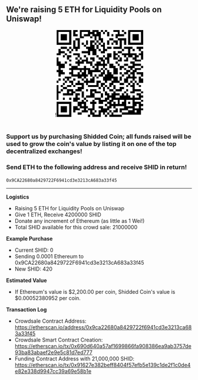 ## We're raising 5 ETH for Liquidity Pools on Uniswap! 
<center>
!<img src="https://github.com/shidcoin/SHIDCOIN/raw/main/src/Crowdsale1_QR.jpg" style="width:100;"/>
</center>
<br />

### Support us by purchasing Shidded Coin; all funds raised will be used to grow the coin's value by listing it on one of the top decentralized exchanges!



###  Send ETH to the following address and receive SHID in return!
```0x9CA22680a8429722F6941cd3e3213cA683a33f45```

---

**Logistics**
- Raising 5 ETH for Liquidity Pools on Uniswap
- Give 1 ETH, Receive 4200000 SHID
- Donate any increment of Ethereum (as little as 1 Wei!)
- Total SHID available for this crowd sale:  21000000 

**Example Purchase**
- Current SHID: 0
- Sending 0.0001 Ethereum to 0x9CA22680a8429722F6941cd3e3213cA683a33f45
- New SHID: 420

**Estimated Value**
- If Ethereum's value is $2,200.00 per coin, Shidded Coin's value is $0.00052380952 per coin.

**Transaction Log**
- Crowdsale Contract Address: https://etherscan.io/address/0x9ca22680a8429722f6941cd3e3213ca683a33f45
- Crowdsale Smart Contract Creation: https://etherscan.io/tx/0x690d640a57af1699866fa908386ea9ab3757de93ba83abaef2e9e5c81d7ed777
- Funding Contract Address with 21,000,000 SHID: https://etherscan.io/tx/0x91627e382beff8404f57efb5e139c1de2f1c0de4e82e338d9947cc39a69e58b1e

